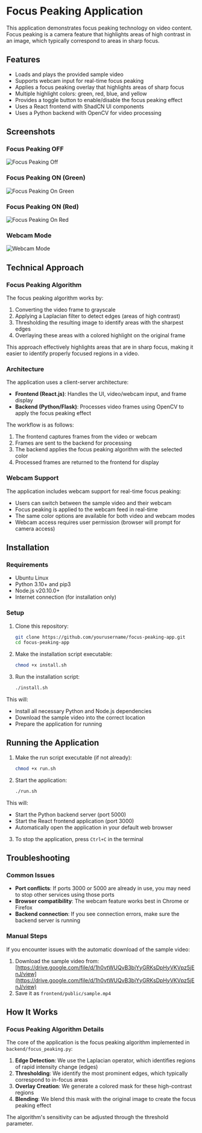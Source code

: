 # Focus Peaking Application

This application demonstrates focus peaking technology on video content. Focus peaking is a camera feature that highlights areas of high contrast in an image, which typically correspond to areas in sharp focus.

## Features

- Loads and plays the provided sample video
- Supports webcam input for real-time focus peaking
- Applies a focus peaking overlay that highlights areas of sharp focus
- Multiple highlight colors: green, red, blue, and yellow
- Provides a toggle button to enable/disable the focus peaking effect
- Uses a React frontend with ShadCN UI components
- Uses a Python backend with OpenCV for video processing

## Screenshots

### Focus Peaking OFF
![Focus Peaking Off](screenshots/focus_peaking_off.png)

### Focus Peaking ON (Green)
![Focus Peaking On Green](screenshots/focus_peaking_green.png)

### Focus Peaking ON (Red)
![Focus Peaking On Red](screenshots/focus_peaking_red.png)

### Webcam Mode
![Webcam Mode](screenshots/webcam_mode.png)

## Technical Approach

### Focus Peaking Algorithm

The focus peaking algorithm works by:

1. Converting the video frame to grayscale
2. Applying a Laplacian filter to detect edges (areas of high contrast)
3. Thresholding the resulting image to identify areas with the sharpest edges
4. Overlaying these areas with a colored highlight on the original frame

This approach effectively highlights areas that are in sharp focus, making it easier to identify properly focused regions in a video.

### Architecture

The application uses a client-server architecture:

- **Frontend (React.js)**: Handles the UI, video/webcam input, and frame display
- **Backend (Python/Flask)**: Processes video frames using OpenCV to apply the focus peaking effect

The workflow is as follows:
1. The frontend captures frames from the video or webcam
2. Frames are sent to the backend for processing
3. The backend applies the focus peaking algorithm with the selected color
4. Processed frames are returned to the frontend for display

### Webcam Support

The application includes webcam support for real-time focus peaking:
- Users can switch between the sample video and their webcam
- Focus peaking is applied to the webcam feed in real-time
- The same color options are available for both video and webcam modes
- Webcam access requires user permission (browser will prompt for camera access)

## Installation

### Requirements

- Ubuntu Linux
- Python 3.10+ and pip3
- Node.js v20.10.0+
- Internet connection (for installation only)

### Setup

1. Clone this repository:
   ```bash
   git clone https://github.com/yourusername/focus-peaking-app.git
   cd focus-peaking-app
   ```

2. Make the installation script executable:
   ```bash
   chmod +x install.sh
   ```

3. Run the installation script:
   ```bash
   ./install.sh
   ```

This will:
- Install all necessary Python and Node.js dependencies
- Download the sample video into the correct location
- Prepare the application for running

## Running the Application

1. Make the run script executable (if not already):
   ```bash
   chmod +x run.sh
   ```

2. Start the application:
   ```bash
   ./run.sh
   ```

This will:
- Start the Python backend server (port 5000)
- Start the React frontend application (port 3000)
- Automatically open the application in your default web browser

3. To stop the application, press `Ctrl+C` in the terminal

## Troubleshooting

### Common Issues

- **Port conflicts**: If ports 3000 or 5000 are already in use, you may need to stop other services using those ports
- **Browser compatibility**: The webcam feature works best in Chrome or Firefox
- **Backend connection**: If you see connection errors, make sure the backend server is running

### Manual Steps

If you encounter issues with the automatic download of the sample video:

1. Download the sample video from: [https://drive.google.com/file/d/1h0vtWUQvB3bjYyGRKsDpHyVKVpz5jEnJ/view](https://drive.google.com/file/d/1h0vtWUQvB3bjYyGRKsDpHyVKVpz5jEnJ/view)
2. Save it as `frontend/public/sample.mp4`

## How It Works

### Focus Peaking Algorithm Details

The core of the application is the focus peaking algorithm implemented in `backend/focus_peaking.py`:

1. **Edge Detection**: We use the Laplacian operator, which identifies regions of rapid intensity change (edges)
2. **Thresholding**: We identify the most prominent edges, which typically correspond to in-focus areas
3. **Overlay Creation**: We generate a colored mask for these high-contrast regions
4. **Blending**: We blend this mask with the original image to create the focus peaking effect

The algorithm's sensitivity can be adjusted through the threshold parameter.
